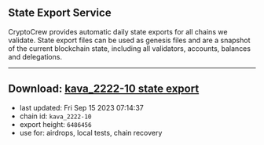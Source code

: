## State Export Service
CryptoCrew provides automatic daily state exports for all chains we validate. State export files can be used as genesis files and are a snapshot of the current blockchain state, including all validators, accounts, balances and delegations.

---
**Download: [kava_2222-10 state export](https://dl.ccvalidators.com/SERVICE/kava/kava_2222-10_export_6486456.json)**
---

- last updated: Fri Sep 15 2023 07:14:37
- chain id: `kava_2222-10`
- export height: `6486456`
- use for: airdrops, local tests, chain recovery
